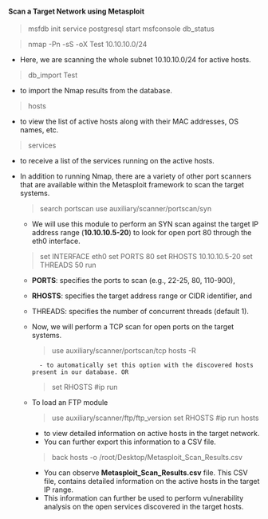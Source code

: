 #### Scan a Target Network using Metasploit

> msfdb init
> service postgresql start
> msfconsole
> db_status

> nmap -Pn -sS -oX Test 10.10.10.0/24

- Here, we are scanning the whole subnet 10.10.10.0/24 for active hosts.

> db_import Test

- to import the Nmap results from the database.

> hosts

- to view the list of active hosts along with their MAC addresses, OS names, etc.

> services

- to receive a list of the services running on the active hosts.


- In addition to running Nmap, there are a variety of other port scanners that are available within the Metasploit framework to scan the target systems.
	> search portscan
	> use auxiliary/scanner/portscan/syn

	- We will use this module to perform an SYN scan against the target IP address range (**10.10.10.5-20**) to look for open port 80 through the eth0 interface.
	> set INTERFACE eth0
	> set PORTS 80
	> set RHOSTS 10.10.10.5-20
	> set THREADS 50
	> run
	
	- **PORTS**: specifies the ports to scan (e.g., 22-25, 80, 110-900), 
	- **RHOSTS**: specifies the target address range or CIDR identifier, and 
	- THREADS: specifies the number of concurrent threads (default 1).

	- Now, we will perform a TCP scan for open ports on the target systems.
		> use auxiliary/scanner/portscan/tcp
		> hosts -R
		
			- to automatically set this option with the discovered hosts present in our database. OR
		> set RHOSTS #ip 
		> run
		

	- To load an FTP module
		> use auxiliary/scanner/ftp/ftp_version
		> set RHOSTS #ip 
		> run
		> hosts
		
		- to view detailed information on active hosts in the target network.
		- You can further export this information to a CSV file.

		> back
		> hosts -o /root/Desktop/Metasploit_Scan_Results.csv
		
		- You can observe **Metasploit_Scan_Results.csv** file. This CSV file, contains detailed information on the active hosts in the target IP range.
		- This information can further be used to perform vulnerability analysis on the open services discovered in the target hosts.